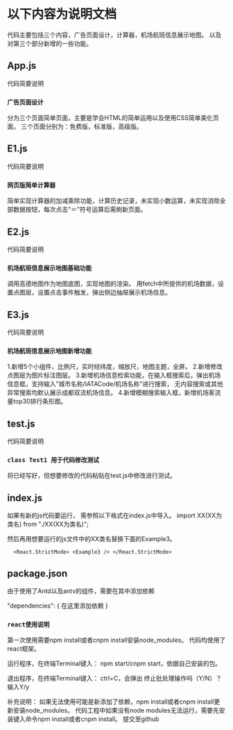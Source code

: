 # 以下内容为说明文档

代码主要包括三个内容，广告页面设计，计算器，机场航班信息展示地图。
以及对第三个部分新增的一些功能。

## App.js
代码简要说明
### `广告页面设计`
分为三个页面简单页面，主要是学会HTML的简单运用以及使用CSS简单美化页面，
三个页面分别为：免费版，标准版，高级版。

## E1.js
代码简要说明
### `网页版简单计算器`
简单实现计算器的加减乘除功能，计算历史记录，未实现小数运算，未实现消除全部数据按钮，每次点击"＝"符号运算后需刷新页面。

## E2.js
代码简要说明
### `机场航班信息展示地图基础功能`
调用高德地图作为地图底图，实现地图的渲染。
用fetch中所提供的机场数据，设置点图层，设置点击事件触发，弹出侧边抽屉展示机场信息。

## E3.js
代码简要说明
### `机场航班信息展示地图新增功能`
1.新增5个小组件，比例尺，实时经纬度，缩放尺，地图主题，全屏。
2.新增修改点图层为图片标注图层。
3.新增机场信息检索功能，在输入框搜索后，弹出机场信息框，支持输入"城市名称/IATACode/机场名称"进行搜索，
无内容搜索或其他异常搜索均默认展示成都双流机场信息。
4.新增模糊搜索输入框，新增机场客流量top30排行条形图。

## test.js
代码简要说明
### `class Test1 用于代码修改测试`
将已经写好，但想要修改的代码粘贴在test.js中修改进行测试。

## index.js
如果有新的js代码要运行，
需参照以下格式在index.js中导入。
import XX(XX为类名) from "./XX(XX为类名)";

然后再用想要运行的js文件中的XX类名替换下面的Example3。

  `  <React.StrictMode>
    <Example3 />
  </React.StrictMode>`

## package.json
由于使用了Antd以及antv的组件，需要在其中添加依赖

  "dependencies": {
    在这里添加依赖
  }

### `react使用说明`
第一次使用需要npm install或者cnpm install安装node_modules。
代码均使用了react框架。

运行程序，在终端Terminal键入：
npm start/cnpm start，依据自己安装的包。

退出程序，在终端Terminal键入：
ctrl+C，会弹出 终止批处理操作吗（Y/N）？输入Y/y

补充说明：
如果无法使用可能是新添加了依赖，npm install或者cnpm install更新安装node_modules。
代码工程中如果没有node modules无法运行，需要先安装键入命令npm install或者cnpm install。
提交至github